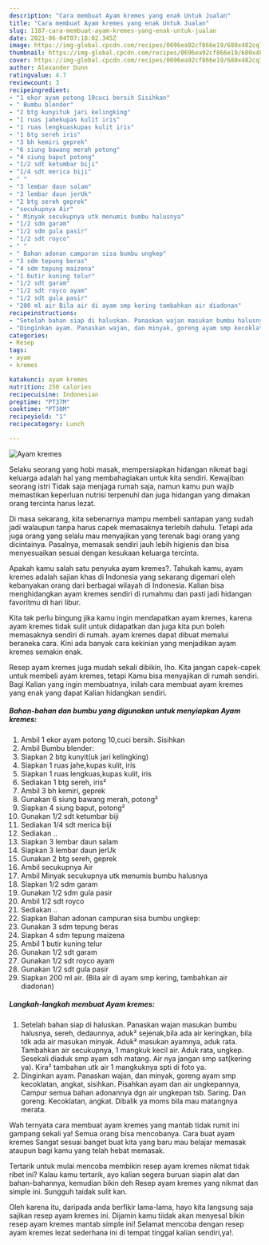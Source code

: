 ```yaml
---
description: "Cara membuat Ayam kremes yang enak Untuk Jualan"
title: "Cara membuat Ayam kremes yang enak Untuk Jualan"
slug: 1187-cara-membuat-ayam-kremes-yang-enak-untuk-jualan
date: 2021-06-04T07:18:02.345Z
image: https://img-global.cpcdn.com/recipes/0696ea92cf866e19/680x482cq70/ayam-kremes-foto-resep-utama.jpg
thumbnail: https://img-global.cpcdn.com/recipes/0696ea92cf866e19/680x482cq70/ayam-kremes-foto-resep-utama.jpg
cover: https://img-global.cpcdn.com/recipes/0696ea92cf866e19/680x482cq70/ayam-kremes-foto-resep-utama.jpg
author: Alexander Dunn
ratingvalue: 4.7
reviewcount: 3
recipeingredient:
- "1 ekor ayam potong 10cuci bersih Sisihkan"
- " Bumbu blender"
- "2 btg kunyituk jari kelingking"
- "1 ruas jahekupas kulit iris"
- "1 ruas lengkuaskupas kulit iris"
- "1 btg sereh iris"
- "3 bh kemiri geprek"
- "6 siung bawang merah potong"
- "4 siung baput potong"
- "1/2 sdt ketumbar biji"
- "1/4 sdt merica biji"
- " "
- "3 lembar daun salam"
- "3 lembar daun jerUk"
- "2 btg sereh geprek"
- "secukupnya Air"
- " Minyak secukupnya utk menumis bumbu halusnya"
- "1/2 sdm garam"
- "1/2 sdm gula pasir"
- "1/2 sdt royco"
- " "
- " Bahan adonan campuran sisa bumbu ungkep"
- "3 sdm tepung beras"
- "4 sdm tepung maizena"
- "1 butir kuning telur"
- "1/2 sdt garam"
- "1/2 sdt royco ayam"
- "1/2 sdt gula pasir"
- "200 ml air Bila air di ayam smp kering tambahkan air diadonan"
recipeinstructions:
- "Setelah bahan siap di haluskan. Panaskan wajan masukan bumbu halusnya, sereh, dedaunnya, aduk² sejenak,bila ada air keringkan, bila tdk ada air masukan minyak. Aduk² masukan ayamnya, aduk rata. Tambahkan air secukupnya, 1 mangkuk kecil air. Aduk rata, ungkep. Sesekali diaduk smp ayam sdh matang. Air nya jangan smp sat(kering ya). Kira² tambahan utk air 1 mangkuknya spti di foto ya."
- "Dinginkan ayam. Panaskan wajan, dan minyak, goreng ayam smp kecoklatan, angkat, sisihkan. Pisahkan ayam dan air ungkepannya, Campur semua bahan adonannya dgn air ungkepan tsb. Saring. Dan goreng. Kecoklatan, angkat. Dibalik ya moms bila mau matangnya merata."
categories:
- Resep
tags:
- ayam
- kremes

katakunci: ayam kremes 
nutrition: 250 calories
recipecuisine: Indonesian
preptime: "PT37M"
cooktime: "PT30M"
recipeyield: "1"
recipecategory: Lunch

---
```



![Ayam kremes](https://img-global.cpcdn.com/recipes/0696ea92cf866e19/680x482cq70/ayam-kremes-foto-resep-utama.jpg)

Selaku seorang yang hobi masak, mempersiapkan hidangan nikmat bagi keluarga adalah hal yang membahagiakan untuk kita sendiri. Kewajiban seorang istri Tidak saja menjaga rumah saja, namun kamu pun wajib memastikan keperluan nutrisi terpenuhi dan juga hidangan yang dimakan orang tercinta harus lezat.

Di masa  sekarang, kita sebenarnya mampu membeli santapan yang sudah jadi walaupun tanpa harus capek memasaknya terlebih dahulu. Tetapi ada juga orang yang selalu mau menyajikan yang terenak bagi orang yang dicintainya. Pasalnya, memasak sendiri jauh lebih higienis dan bisa menyesuaikan sesuai dengan kesukaan keluarga tercinta. 



Apakah kamu salah satu penyuka ayam kremes?. Tahukah kamu, ayam kremes adalah sajian khas di Indonesia yang sekarang digemari oleh kebanyakan orang dari berbagai wilayah di Indonesia. Kalian bisa menghidangkan ayam kremes sendiri di rumahmu dan pasti jadi hidangan favoritmu di hari libur.

Kita tak perlu bingung jika kamu ingin mendapatkan ayam kremes, karena ayam kremes tidak sulit untuk didapatkan dan juga kita pun boleh memasaknya sendiri di rumah. ayam kremes dapat dibuat memalui beraneka cara. Kini ada banyak cara kekinian yang menjadikan ayam kremes semakin enak.

Resep ayam kremes juga mudah sekali dibikin, lho. Kita jangan capek-capek untuk membeli ayam kremes, tetapi Kamu bisa menyajikan di rumah sendiri. Bagi Kalian yang ingin membuatnya, inilah cara membuat ayam kremes yang enak yang dapat Kalian hidangkan sendiri.

<!--inarticleads1-->

##### Bahan-bahan dan bumbu yang digunakan untuk menyiapkan Ayam kremes:

1. Ambil 1 ekor ayam potong 10,cuci bersih. Sisihkan
1. Ambil  Bumbu blender:
1. Siapkan 2 btg kunyit(uk jari kelingking)
1. Siapkan 1 ruas jahe,kupas kulit, iris
1. Siapkan 1 ruas lengkuas,kupas kulit, iris
1. Sediakan 1 btg sereh, iris²
1. Ambil 3 bh kemiri, geprek
1. Gunakan 6 siung bawang merah, potong²
1. Siapkan 4 siung baput, potong²
1. Gunakan 1/2 sdt ketumbar biji
1. Sediakan 1/4 sdt merica biji
1. Sediakan  ..
1. Siapkan 3 lembar daun salam
1. Siapkan 3 lembar daun jerUk
1. Gunakan 2 btg sereh, geprek
1. Ambil secukupnya Air
1. Ambil  Minyak secukupnya utk menumis bumbu halusnya
1. Siapkan 1/2 sdm garam
1. Gunakan 1/2 sdm gula pasir
1. Ambil 1/2 sdt royco
1. Sediakan  ..
1. Siapkan  Bahan adonan campuran sisa bumbu ungkep:
1. Gunakan 3 sdm tepung beras
1. Siapkan 4 sdm tepung maizena
1. Ambil 1 butir kuning telur
1. Gunakan 1/2 sdt garam
1. Gunakan 1/2 sdt royco ayam
1. Gunakan 1/2 sdt gula pasir
1. Siapkan 200 ml air. (Bila air di ayam smp kering, tambahkan air diadonan)




<!--inarticleads2-->

##### Langkah-langkah membuat Ayam kremes:

1. Setelah bahan siap di haluskan. Panaskan wajan masukan bumbu halusnya, sereh, dedaunnya, aduk² sejenak,bila ada air keringkan, bila tdk ada air masukan minyak. Aduk² masukan ayamnya, aduk rata. Tambahkan air secukupnya, 1 mangkuk kecil air. Aduk rata, ungkep. Sesekali diaduk smp ayam sdh matang. Air nya jangan smp sat(kering ya). Kira² tambahan utk air 1 mangkuknya spti di foto ya.
1. Dinginkan ayam. Panaskan wajan, dan minyak, goreng ayam smp kecoklatan, angkat, sisihkan. Pisahkan ayam dan air ungkepannya, Campur semua bahan adonannya dgn air ungkepan tsb. Saring. Dan goreng. Kecoklatan, angkat. Dibalik ya moms bila mau matangnya merata.




Wah ternyata cara membuat ayam kremes yang mantab tidak rumit ini gampang sekali ya! Semua orang bisa mencobanya. Cara buat ayam kremes Sangat sesuai banget buat kita yang baru mau belajar memasak ataupun bagi kamu yang telah hebat memasak.

Tertarik untuk mulai mencoba membikin resep ayam kremes nikmat tidak ribet ini? Kalau kamu tertarik, ayo kalian segera buruan siapin alat dan bahan-bahannya, kemudian bikin deh Resep ayam kremes yang nikmat dan simple ini. Sungguh taidak sulit kan. 

Oleh karena itu, daripada anda berfikir lama-lama, hayo kita langsung saja sajikan resep ayam kremes ini. Dijamin kamu tiidak akan menyesal bikin resep ayam kremes mantab simple ini! Selamat mencoba dengan resep ayam kremes lezat sederhana ini di tempat tinggal kalian sendiri,ya!.


